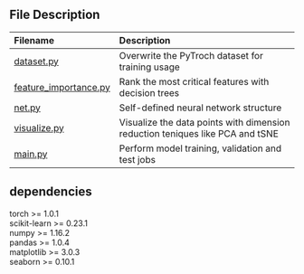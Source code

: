 ## File Description
| Filename           | Description        |   
|:-------------------|:-------------------|
|[dataset.py](https://github.com/r06921037zwh/interview_question/blob/master/dataset.py)| Overwrite the PyTroch dataset for training usage|
|[feature_importance.py](https://github.com/r06921037zwh/interview_question/blob/master/feature_importance.py)| Rank the most critical features with decision trees|
|[net.py](https://github.com/r06921037zwh/interview_question/blob/master/net.py)| Self-defined neural network structure|
|[visualize.py](https://github.com/r06921037zwh/interview_question/blob/master/visualize.py)| Visualize the data points with dimension reduction teniques like PCA and tSNE|
|[main.py](https://github.com/r06921037zwh/interview_question/blob/master/main.py)| Perform model training, validation and test jobs|

## dependencies
torch >= 1.0.1 <br/>
scikit-learn >= 0.23.1 <br/>
numpy >= 1.16.2 <br/>
pandas >= 1.0.4 <br/>
matplotlib >= 3.0.3 <br/>
seaborn >= 0.10.1 <br/>
